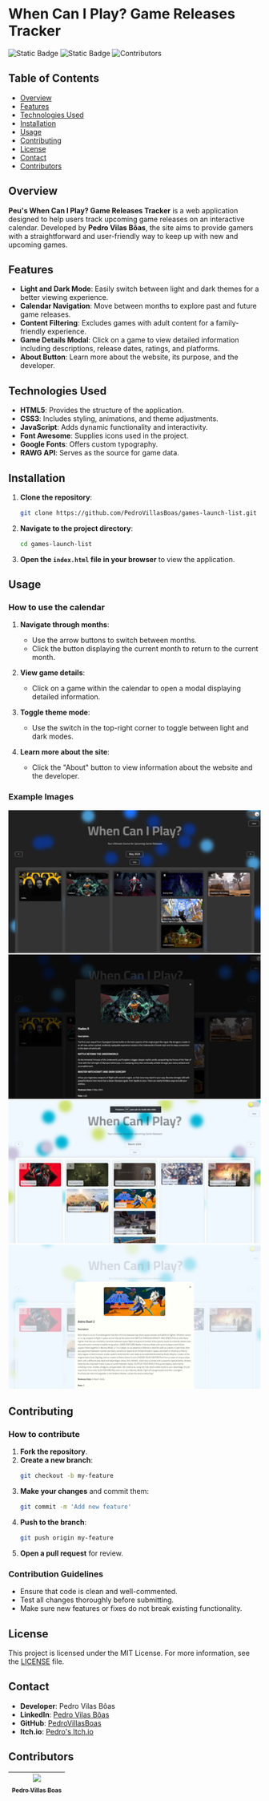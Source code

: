 # When Can I Play? Game Releases Tracker

![Static Badge](https://img.shields.io/badge/License-MIT-blue) ![Static Badge](https://img.shields.io/badge/Status-Concluded-green) ![Contributors](https://badgen.net/github/contributors/PedroVillasBoas/Games-Launch-List)

## Table of Contents
- [Overview](#overview)
- [Features](#features)
- [Technologies Used](#technologies-used)
- [Installation](#installation)
- [Usage](#usage)
- [Contributing](#contributing)
- [License](#license)
- [Contact](#contact)
- [Contributors](#contributors)

## Overview
**Peu's When Can I Play? Game Releases Tracker** is a web application designed to help users track upcoming game releases on an interactive calendar. Developed by **Pedro Vilas Bôas**, the site aims to provide gamers with a straightforward and user-friendly way to keep up with new and upcoming games.

## Features
- **Light and Dark Mode**: Easily switch between light and dark themes for a better viewing experience.
- **Calendar Navigation**: Move between months to explore past and future game releases.
- **Content Filtering**: Excludes games with adult content for a family-friendly experience.
- **Game Details Modal**: Click on a game to view detailed information including descriptions, release dates, ratings, and platforms.
- **About Button**: Learn more about the website, its purpose, and the developer.

## Technologies Used
- **HTML5**: Provides the structure of the application.
- **CSS3**: Includes styling, animations, and theme adjustments.
- **JavaScript**: Adds dynamic functionality and interactivity.
- **Font Awesome**: Supplies icons used in the project.
- **Google Fonts**: Offers custom typography.
- **RAWG API**: Serves as the source for game data.

## Installation
1. **Clone the repository**:
    ```bash
    git clone https://github.com/PedroVillasBoas/games-launch-list.git
    ```

2. **Navigate to the project directory**:
    ```bash
    cd games-launch-list
    ```

3. **Open the `index.html` file in your browser** to view the application.

## Usage
### How to use the calendar
1. **Navigate through months**:
    - Use the arrow buttons to switch between months.
    - Click the button displaying the current month to return to the current month.

2. **View game details**:
    - Click on a game within the calendar to open a modal displaying detailed information.

3. **Toggle theme mode**:
    - Use the switch in the top-right corner to toggle between light and dark modes.

4. **Learn more about the site**:
    - Click the "About" button to view information about the website and the developer.

### Example Images
![Main Screen Dark Theme](https://raw.githubusercontent.com/PedroVillasBoas/Games-Launch-List/master/img/img-when-can-i-play-dark-theme-fullscreen.jpeg)
![Modal Dark Theme](https://raw.githubusercontent.com/PedroVillasBoas/Games-Launch-List/master/img/img-when-can-i-play-dark-theme-modal.jpeg)
![Main Screen Light Theme](https://raw.githubusercontent.com/PedroVillasBoas/Games-Launch-List/master/img/img-when-can-i-play-light-theme-fullscreen.jpeg)
![Modal Light Theme](https://raw.githubusercontent.com/PedroVillasBoas/Games-Launch-List/master/img/img-when-can-i-play-light-theme-modal.jpeg)



## Contributing
### How to contribute
1. **Fork the repository**.
2. **Create a new branch**:
    ```bash
    git checkout -b my-feature
    ```
3. **Make your changes** and commit them:
    ```bash
    git commit -m 'Add new feature'
    ```
4. **Push to the branch**:
    ```bash
    git push origin my-feature
    ```
5. **Open a pull request** for review.

### Contribution Guidelines
- Ensure that code is clean and well-commented.
- Test all changes thoroughly before submitting.
- Make sure new features or fixes do not break existing functionality.

## License
This project is licensed under the MIT License. For more information, see the [LICENSE](LICENSE) file.

## Contact
- **Developer**: Pedro Vilas Bôas
- **LinkedIn**: [Pedro Vilas Bôas](https://www.linkedin.com/in/pedro-vilas-bôas/)
- **GitHub**: [PedroVillasBoas](https://github.com/PedroVillasBoas)
- **Itch.io**: [Pedro's Itch.io](https://pedrovilasboas.itch.io)

## Contributors
|  [<img loading="lazy" src="https://avatars.githubusercontent.com/u/47667167?v=4" width=115><br><sub>Pedro Villas Boas</sub>](https://github.com/PedroVillasBoas) |
| :---: |
